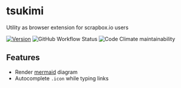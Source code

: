 # tsukimi

Utility as browser extension for scrapbox.io users

[![Version](https://img.shields.io/chrome-web-store/v/cnabeodkjobnolgplpcalkkkjgjkjbad?style=flat-square&logo=googlechrome&logoColor=ffffff)](https://chrome.google.com/webstore/detail/tsukimi/cnabeodkjobnolgplpcalkkkjgjkjbad)
![GitHub Workflow Status](https://img.shields.io/github/actions/workflow/status/nandenjin/tsukimi/ci.yaml?style=flat-square)
![Code Climate maintainability](https://img.shields.io/codeclimate/maintainability/nandenjin/tsukimi?style=flat-square&logo=codeclimate)

## Features

- Render [mermaid](https://mermaid.js.org/) diagram
- Autocomplete `.icon` while typing links
